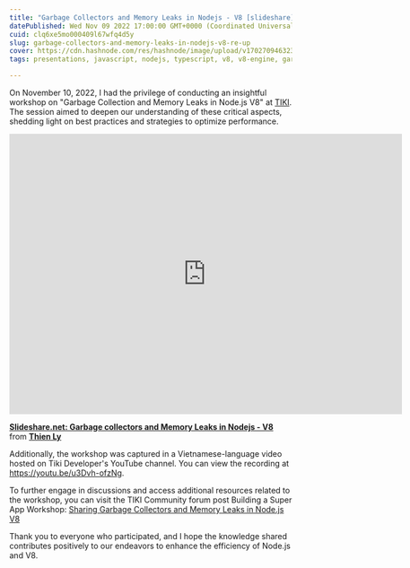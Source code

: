 ```yaml
---
title: "Garbage Collectors and Memory Leaks in Nodejs - V8 [slideshare]"
datePublished: Wed Nov 09 2022 17:00:00 GMT+0000 (Coordinated Universal Time)
cuid: clq6xe5mo000409l67wfq4d5y
slug: garbage-collectors-and-memory-leaks-in-nodejs-v8-re-up
cover: https://cdn.hashnode.com/res/hashnode/image/upload/v1702709463231/20269846-000a-4585-b557-3e1ae32d2174.png
tags: presentations, javascript, nodejs, typescript, v8, v8-engine, garbagecollection

---
```


 



On November 10, 2022, I had the privilege of conducting an insightful workshop on "Garbage Collection and Memory Leaks in Node.js V8" at  [TIKI](https://www.linkedin.com/company/tiki-vn/). The session aimed to deepen our understanding of these critical aspects, shedding light on best practices and strategies to optimize performance.

<iframe src="https://www.slideshare.net/slideshow/embed_code/key/KRqPHOgEf3bgg8" width="700" height="500" frameborder="0" marginwidth="0" marginheight="0" scrolling="no" allowfullscreen class="m-auto" style="margin: auto;"></iframe> 

**[Slideshare.net: Garbage collectors and Memory Leaks in Nodejs - V8](https://www.slideshare.net/LyLuongThien/garbage-collectors-and-memory-leaks-in-nodejs-v8)** from **[Thien Ly](https://www.slideshare.net/LyLuongThien)**


Additionally, the workshop was captured in a Vietnamese-language video hosted on Tiki Developer's YouTube channel. You can view the recording at https://youtu.be/u3Dvh-ofzNg.

To further engage in discussions and access additional resources related to the workshop, you can visit the TIKI Community forum post Building a Super App Workshop: [Sharing Garbage Collectors and Memory Leaks in Node.js V8](https://web.archive.org/web/20221130162752/https://community.tiki.vn/t/building-a-super-app-workshop-sharing-garbage-collectors-and-memory-leaks-in-nodejs-v8/8548)

Thank you to everyone who participated, and I hope the knowledge shared contributes positively to our endeavors to enhance the efficiency of Node.js and V8.